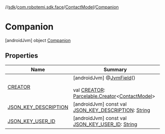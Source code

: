//[sdk](../../../../index.md)/[com.robotemi.sdk.face](../../index.md)/[ContactModel](../index.md)/[Companion](index.md)



# Companion  
 [androidJvm] object [Companion](index.md)   


## Properties  
  
|  Name |  Summary | 
|---|---|
| <a name="com.robotemi.sdk.face/ContactModel.Companion/CREATOR/#/PointingToDeclaration/"></a>[CREATOR](-c-r-e-a-t-o-r.md)| <a name="com.robotemi.sdk.face/ContactModel.Companion/CREATOR/#/PointingToDeclaration/"></a> [androidJvm] @[JvmField](https://kotlinlang.org/api/latest/jvm/stdlib/kotlin.jvm/-jvm-field/index.html)()  <br>  <br>val [CREATOR](-c-r-e-a-t-o-r.md): [Parcelable.Creator](https://developer.android.com/reference/kotlin/android/os/Parcelable.Creator.html)<[ContactModel](../index.md)>   <br>|
| <a name="com.robotemi.sdk.face/ContactModel.Companion/JSON_KEY_DESCRIPTION/#/PointingToDeclaration/"></a>[JSON_KEY_DESCRIPTION](-j-s-o-n_-k-e-y_-d-e-s-c-r-i-p-t-i-o-n.md)| <a name="com.robotemi.sdk.face/ContactModel.Companion/JSON_KEY_DESCRIPTION/#/PointingToDeclaration/"></a> [androidJvm] const val [JSON_KEY_DESCRIPTION](-j-s-o-n_-k-e-y_-d-e-s-c-r-i-p-t-i-o-n.md): [String](https://kotlinlang.org/api/latest/jvm/stdlib/kotlin/-string/index.html)   <br>|
| <a name="com.robotemi.sdk.face/ContactModel.Companion/JSON_KEY_USER_ID/#/PointingToDeclaration/"></a>[JSON_KEY_USER_ID](-j-s-o-n_-k-e-y_-u-s-e-r_-i-d.md)| <a name="com.robotemi.sdk.face/ContactModel.Companion/JSON_KEY_USER_ID/#/PointingToDeclaration/"></a> [androidJvm] const val [JSON_KEY_USER_ID](-j-s-o-n_-k-e-y_-u-s-e-r_-i-d.md): [String](https://kotlinlang.org/api/latest/jvm/stdlib/kotlin/-string/index.html)   <br>|

